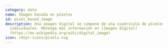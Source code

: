 ```yaml
---
category: data
name: Imagen basada en píxeles
id: pixel_based_image
description: Una imagen digital se compone de una cuadrícula de píxeles
  individuales. Obtenga más información en [Imagen digital]
  (https://en.wikipedia.org/wiki/digital_image)
icon: /dtpr-icons/pixels.svg
---
```

